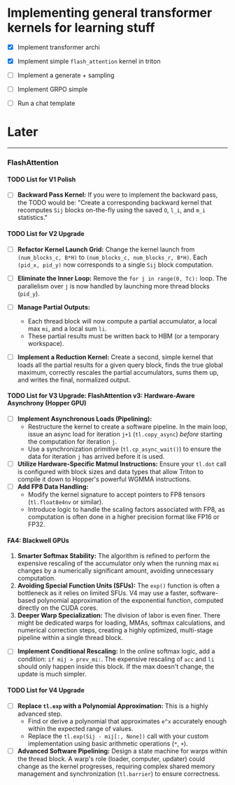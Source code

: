 # Implementing general transformer kernels for learning stuff

- [x] Implement transformer archi
- [x] Implement simple `flash_attention` kernel in triton
- [ ] Implement a generate + sampling
- [ ] Implement GRPO simple

- [ ] Run a chat template
# Later

---

### FlashAttention 
#### TODO List for V1 Polish

- [ ] **Backward Pass Kernel:** If you were to implement the backward pass, the TODO would be: "Create a corresponding backward kernel that recomputes `Sij` blocks on-the-fly using the saved `O`, `l_i`, and `m_i` statistics."


#### TODO List for V2 Upgrade
- [ ] **Refactor Kernel Launch Grid:** Change the kernel launch from `(num_blocks_c, B*H)` to `(num_blocks_c, num_blocks_r, B*H)`. Each `(pid_x, pid_y)` now corresponds to a single `Sij` block computation.
- [ ] **Eliminate the Inner Loop:** Remove the `for j in range(0, Tc):` loop. The parallelism over `j` is now handled by launching more thread blocks (`pid_y`).
- [ ] **Manage Partial Outputs:**
    -   Each thread block will now compute a partial accumulator, a local max `mi`, and a local sum `li`.
    -   These partial results must be written back to HBM (or a temporary workspace).
- [ ] **Implement a Reduction Kernel:** Create a second, simple kernel that loads all the partial results for a given query block, finds the true global maximum, correctly rescales the partial accumulators, sums them up, and writes the final, normalized output.



#### TODO List for V3 Upgrade: FlashAttention v3: Hardware-Aware Asynchrony (Hopper GPU)
- [ ] **Implement Asynchronous Loads (Pipelining):**
    -   Restructure the kernel to create a software pipeline. In the main loop, issue an async load for iteration `j+1` (`tl.copy_async`) *before* starting the computation for iteration `j`.
    -   Use a synchronization primitive (`tl.cp_async_wait()`) to ensure the data for iteration `j` has arrived before it is used.
- [ ] **Utilize Hardware-Specific Matmul Instructions:** Ensure your `tl.dot` call is configured with block sizes and data types that allow Triton to compile it down to Hopper's powerful WGMMA instructions.
- [ ] **Add FP8 Data Handling:**
    -   Modify the kernel signature to accept pointers to FP8 tensors (`tl.float8e4nv` or similar).
    -   Introduce logic to handle the scaling factors associated with FP8, as computation is often done in a higher precision format like FP16 or FP32.

#### FA4: Blackwell GPUs
1.  **Smarter Softmax Stability:** The algorithm is refined to perform the expensive rescaling of the accumulator only when the running max `mi` changes by a numerically significant amount, avoiding unnecessary computation.
2.  **Avoiding Special Function Units (SFUs):** The `exp()` function is often a bottleneck as it relies on limited SFUs. V4 may use a faster, software-based polynomial approximation of the exponential function, computed directly on the CUDA cores.
3.  **Deeper Warp Specialization:** The division of labor is even finer. There might be dedicated warps for loading, MMAs, softmax calculations, and numerical correction steps, creating a highly optimized, multi-stage pipeline within a single thread block.
- [ ] **Implement Conditional Rescaling:** In the online softmax logic, add a condition: `if mij > prev_mi:`. The expensive rescaling of `acc` and `li` should only happen inside this block. If the max doesn't change, the update is much simpler.

#### TODO List for V4 Upgrade
- [ ] **Replace `tl.exp` with a Polynomial Approximation:** This is a highly advanced step.
    -   Find or derive a polynomial that approximates `e^x` accurately enough within the expected range of values.
    -   Replace the `tl.exp(Sij - mij[:, None])` call with your custom implementation using basic arithmetic operations (`*`, `+`).
- [ ] **Advanced Software Pipelining:** Design a state machine for warps within the thread block. A warp's role (loader, computer, updater) could change as the kernel progresses, requiring complex shared memory management and synchronization (`tl.barrier`) to ensure correctness.
